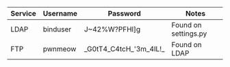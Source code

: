 |Service|Username|Password|Notes|
|--|--|--|--|
|LDAP|binduser|J~42%W?PFHl]g|Found on settings.py|
|FTP|pwnmeow|\_G0tT4\_C4tcH\_'3m\_4lL!\_|Found on LDAP|